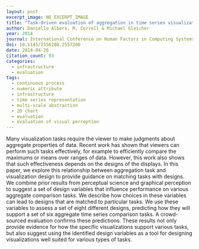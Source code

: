 ```yaml
---
layout: post
excerpt_image: NO_EXCERPT_IMAGE
title: "Task-driven evaluation of aggregation in time series visualization"
author: Danielle Albers, M. Correll & Michael Gleicher
year: 2014
journal: International Conference on Human Factors in Computing Systems
doi: 10.1145/2556288.2557200
date: 2014-04-26
citation_count: 93
categories:
  - infrastructure
  - evaluation
tags:
  - continuous process
  - numeric attribute
  - infrastructure
  - time series representation
  - multi-scale abstraction
  - 2D chart
  - evaluation
  - evaluation of visual perception
---
```

Many visualization tasks require the viewer to make judgments about aggregate properties of data. Recent work has shown that viewers can perform such tasks effectively, for example to efficiently compare the maximums or means over ranges of data. However, this work also shows that such effectiveness depends on the designs of the displays. In this paper, we explore this relationship between aggregation task and visualization design to provide guidance on matching tasks with designs. We combine prior results from perceptual science and graphical perception to suggest a set of design variables that influence performance on various aggregate comparison tasks. We describe how choices in these variables can lead to designs that are matched to particular tasks. We use these variables to assess a set of eight different designs, predicting how they will support a set of six aggregate time series comparison tasks. A crowd-sourced evaluation confirms these predictions. These results not only provide evidence for how the specific visualizations support various tasks, but also suggest using the identified design variables as a tool for designing visualizations well suited for various types of tasks.
